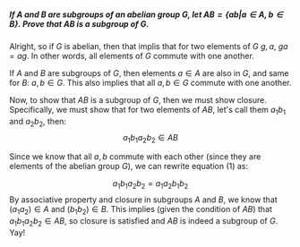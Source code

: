 ##### If $A$ and $B$ are subgroups of an abelian group $G$, let $AB = \lbrace ab | a \in A, b \in B \rbrace$. Prove that $AB$ is a subgroup of $G$. 

Alright, so if $G$ is abelian, then that implis that for two elements of $G$ $g, a$, $ga = ag$. In other words, all elements of $G$ commute with one another. 

If $A$ and $B$ are subgroups of $G$, then elements $a \in A$ are also in $G$, and same for $B$: $a, b \in G$. This also implies that all $a, b \in G$ commute with one another. 

Now, to show that $AB$ is a subgroup of $G$, then we must show closure. Specifically, we must show that for two elements of $AB$, let's call them $a_1b_1$ and $a_2b_2$, then: 
$$a_1b_1a_2b_2 \in AB \tag{1}$$

Since we know that all $a, b$ commute with each other (since they are elements of the abelian group $G$), we can rewrite equation (1) as:

$$a_1b_1a_2b_2 = a_1a_2b_1b_2 \tag{2}$$
By associative property and closure in subgroups $A$ and $B$, we know that $(a_1a_2) \in A$ and $(b_1b_2)\in B$. This implies (given the condition of $AB$) that $a_1b_1a_2b_2 \in AB$, so closure is satisfied and $AB$ is indeed a subgroup of $G$. Yay!




